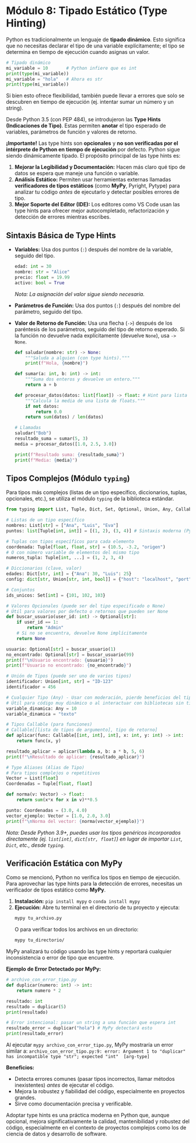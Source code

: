 # Módulo 8: Tipado Estático (Type Hinting)

Python es tradicionalmente un lenguaje de **tipado dinámico**. Esto significa que no necesitas declarar el tipo de una variable explícitamente; el tipo se determina en tiempo de ejecución cuando asignas un valor.

```python
# Tipado dinámico
mi_variable = 10       # Python infiere que es int
print(type(mi_variable))
mi_variable = "hola"   # Ahora es str
print(type(mi_variable))
```

Si bien esto ofrece flexibilidad, también puede llevar a errores que solo se descubren en tiempo de ejecución (ej. intentar sumar un número y un string).

Desde Python 3.5 (con PEP 484), se introdujeron las **Type Hints (Indicaciones de Tipo)**. Estas permiten **anotar** el tipo esperado de variables, parámetros de función y valores de retorno.

**¡Importante!** Las type hints son **opcionales** y **no son verificadas por el intérprete de Python en tiempo de ejecución** por defecto. Python sigue siendo dinámicamente tipado. El propósito principal de las type hints es:

1.  **Mejorar la Legibilidad y Documentación:** Hacen más claro qué tipo de datos se espera que maneje una función o variable.
2.  **Análisis Estático:** Permiten usar herramientas externas llamadas **verificadores de tipos estáticos** (como **MyPy**, Pyright, Pytype) para analizar tu código *antes* de ejecutarlo y detectar posibles errores de tipo.
3.  **Mejor Soporte del Editor (IDE):** Los editores como VS Code usan las type hints para ofrecer mejor autocompletado, refactorización y detección de errores mientras escribes.

## Sintaxis Básica de Type Hints

*   **Variables:** Usa dos puntos (`:`) después del nombre de la variable, seguido del tipo.
    ```python
    edad: int = 30
    nombre: str = "Alice"
    precio: float = 19.99
    activo: bool = True
    ```
    *Nota: La asignación del valor sigue siendo necesaria.*

*   **Parámetros de Función:** Usa dos puntos (`:`) después del nombre del parámetro, seguido del tipo.
*   **Valor de Retorno de Función:** Usa una flecha (`->`) después de los paréntesis de los parámetros, seguido del tipo de retorno esperado. Si la función no devuelve nada explícitamente (devuelve `None`), usa `-> None`.

    ```python
    def saludar(nombre: str) -> None:
        """Saluda a alguien (con type hints)."""
        print(f"Hola, {nombre}")

    def sumar(a: int, b: int) -> int:
        """Suma dos enteros y devuelve un entero."""
        return a + b

    def procesar_datos(datos: list[float]) -> float: # Hint para lista de floats
        """Calcula la media de una lista de floats."""
        if not datos:
            return 0.0
        return sum(datos) / len(datos)

    # Llamadas
    saludar("Bob")
    resultado_suma = sumar(5, 3)
    media = procesar_datos([1.0, 2.5, 3.0])

    print(f"Resultado suma: {resultado_suma}")
    print(f"Media: {media}")
    ```

## Tipos Complejos (Módulo `typing`)

Para tipos más complejos (listas de un tipo específico, diccionarios, tuplas, opcionales, etc.), se utiliza el módulo `typing` de la biblioteca estándar.

```python
from typing import List, Tuple, Dict, Set, Optional, Union, Any, Callable

# Listas de un tipo específico
nombres: List[str] = ["Ana", "Luis", "Eva"]
puntos: list[Tuple[int, int]] = [(1, 2), (3, 4)] # Sintaxis moderna (Python 3.9+)

# Tuplas con tipos específicos para cada elemento
coordenada: Tuple[float, float, str] = (10.5, -3.2, "origen")
# O con número variable de elementos del mismo tipo
numeros_tupla: Tuple[int, ...] = (1, 2, 3, 4)

# Diccionarios (clave, valor)
edades: Dict[str, int] = {"Ana": 30, "Luis": 25}
config: dict[str, Union[str, int, bool]] = {"host": "localhost", "port": 8080, "debug": True} # Python 3.9+

# Conjuntos
ids_unicos: Set[int] = {101, 102, 103}

# Valores Opcionales (puede ser del tipo especificado o None)
# Útil para valores por defecto o retornos que pueden ser None
def buscar_usuario(user_id: int) -> Optional[str]:
    if user_id == 1:
        return "Admin"
    # Si no se encuentra, devuelve None implícitamente
    return None

usuario: Optional[str] = buscar_usuario(1)
no_encontrado: Optional[str] = buscar_usuario(99)
print(f"\nUsuario encontrado: {usuario}")
print(f"Usuario no encontrado: {no_encontrado}")

# Unión de Tipos (puede ser uno de varios tipos)
identificador: Union[int, str] = "ID-123"
identificador = 456

# Cualquier Tipo (Any) - Usar con moderación, pierde beneficios del tipado
# Útil para código muy dinámico o al interactuar con bibliotecas sin tipos.
variable_dinamica: Any = 10
variable_dinamica = "texto"

# Tipos Callable (para funciones)
# Callable[[lista de tipos de argumento], tipo de retorno]
def aplicar(func: Callable[[int, int], int], x: int, y: int) -> int:
    return func(x, y)

resultado_aplicar = aplicar(lambda a, b: a * b, 5, 6)
print(f"\nResultado de aplicar: {resultado_aplicar}")

# Type Aliases (Alias de Tipo)
# Para tipos complejos o repetitivos
Vector = List[float]
Coordenadas = Tuple[float, float]

def norma(v: Vector) -> float:
    return sum(x*x for x in v)**0.5

punto: Coordenadas = (3.0, 4.0)
vector_ejemplo: Vector = [1.0, 2.0, 3.0]
print(f"\nNorma del vector: {norma(vector_ejemplo)}")
```
*Nota: Desde Python 3.9+, puedes usar los tipos genéricos incorporados directamente (ej. `list[int]`, `dict[str, float]`) en lugar de importar `List`, `Dict`, etc., desde `typing`.*

## Verificación Estática con MyPy

Como se mencionó, Python no verifica los tipos en tiempo de ejecución. Para aprovechar las type hints para la detección de errores, necesitas un verificador de tipos estático como **MyPy**.

1.  **Instalación:** `pip install mypy` o `conda install mypy`
2.  **Ejecución:** Abre tu terminal en el directorio de tu proyecto y ejecuta:
    ```bash
    mypy tu_archivo.py
    ```
    O para verificar todos los archivos en un directorio:
    ```bash
    mypy tu_directorio/
    ```

MyPy analizará tu código usando las type hints y reportará cualquier inconsistencia o error de tipo que encuentre.

**Ejemplo de Error Detectado por MyPy:**

```python
# archivo_con_error_tipo.py
def duplicar(numero: int) -> int:
    return numero * 2

resultado: int
resultado = duplicar(5)
print(resultado)

# Error intencional: pasar un string a una función que espera int
resultado_error = duplicar("hola") # MyPy detectará esto
print(resultado_error)
```

Al ejecutar `mypy archivo_con_error_tipo.py`, MyPy mostraría un error similar a:
`archivo_con_error_tipo.py:9: error: Argument 1 to "duplicar" has incompatible type "str"; expected "int"  [arg-type]`

**Beneficios:**

*   Detecta errores comunes (pasar tipos incorrectos, llamar métodos inexistentes) *antes* de ejecutar el código.
*   Mejora la robustez y fiabilidad del código, especialmente en proyectos grandes.
*   Sirve como documentación precisa y verificable.

Adoptar type hints es una práctica moderna en Python que, aunque opcional, mejora significativamente la calidad, mantenibilidad y robustez del código, especialmente en el contexto de proyectos complejos como los de ciencia de datos y desarrollo de software.
